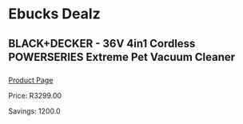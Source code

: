 
# Ebucks Dealz
## BLACK+DECKER - 36V 4in1 Cordless POWERSERIES Extreme Pet Vacuum Cleaner
[Product Page](https://www.ebucks.com/web/shop/productSelected.do?prodId=1045176448&catId=714994827)

Price: R3299.00

Savings: 1200.0


	